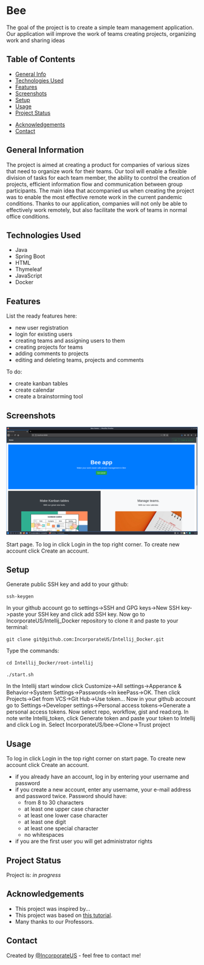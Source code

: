 # Bee
The goal of the project is to create a simple team management application. Our application will improve the work of teams creating projects, organizing work and sharing ideas

## Table of Contents
* [General Info](#general-information)
* [Technologies Used](#technologies-used)
* [Features](#features)
* [Screenshots](#screenshots)
* [Setup](#setup)
* [Usage](#usage)
* [Project Status](#project-status)
<!--* [Room for Improvement](#room-for-improvement)-->
* [Acknowledgements](#acknowledgements)
* [Contact](#contact)
<!-- * [License](#license) -->


## General Information
The project is aimed at creating a product for companies of various sizes that need to organize work for their teams. Our tool will enable a flexible division of tasks for each team member, the ability to control the creation of projects, efficient information flow and communication between group participants. The main idea that accompanied us when creating the project was to enable the most effective remote work in the current pandemic conditions. Thanks to our application, companies will not only be able to effectively work remotely, but also facilitate the work of teams in normal office conditions.
<!-- You don't have to answer all the questions - just the ones relevant to your project. -->


## Technologies Used
- Java
- Spring Boot
- HTML
- Thymeleaf
- JavaScript
- Docker


## Features
List the ready features here:
- new user registration
- login for existing users
- creating teams and assigning users to them
- creating projects for teams
- adding comments to projects
- editing and deleting teams, projects and comments

To do:
- create kanban tables
- create calendar
- create a brainstorming tool


## Screenshots
![Start page](./img/welcome.png)

Start page. To log in click Login in the top right corner. To create new account click Create an account.
<!-- If you have screenshots you'd like to share, include them here. -->


## Setup
<!-- To run our program, clone this repository to your Linux system. Then write a commands -->
Generate public SSH key and add to your github:

`ssh-keygen`

In your github account go to settings->SSH and GPG keys->New SSH key->paste your SSH key and click add SSH key.
Now go to IncorporateUS/Intellij_Docker repository to clone it and paste to your terminal:

`git clone git@github.com:IncorporateUS/Intellij_Docker.git`

Type the commands:

`cd Intellij_Docker/root-intellij`

`./start.sh`

In the Intellij start window click Customize->All settings->Apperance & Behavior->System Settings->Passwords->In keePass->OK.
Then click Projects->Get from VCS->Git Hub->Use token... Now in your github account go to Settings->Developer settings->Personal access tokens->Generate a personal access tokens.
Now select repo, workflow, gist and read:org. In note write Intellij_token, click Generate token and paste your token to Intellij and click Log in.
Select IncorporateUS/bee->Clone->Trust project

## Usage
To log in click Login in the top right corner on start page. To create new account click Create an account.
- if you already have an account, log in by entering your username and password
- if you create a new account, enter any username, your e-mail address and password twice. Password should have:
  - from 8 to 30 characters
  - at least one upper case character
  - at least one lower case character
  - at least one digit
  - at least one special character
  - no whitespaces
- if you are the first user you will get administrator rights
<!--How does one go about using it?--!>
<!--Provide various use cases and code examples here.-->

<!--`write-your-code-here`-->


## Project Status
Project is: _in progress_


<!-- ## Room for Improvement-->
<!--Include areas you believe need improvement / could be improved. Also add TODOs for future development.-->

<!--Room for improvement:--!>
<!--- Improvement to be done 1-->
<!--- Improvement to be done 2-->

<!--To do:-->
<!--- Feature to be added 1-->
<!--- Feature to be added 2-->


## Acknowledgements
- This project was inspired by...
- This project was based on [this tutorial](https://spring.io/guides).
- Many thanks to our Professors.


## Contact
Created by [@IncorporateUS](https://www.incorpoateus.pl/) - feel free to contact me!
